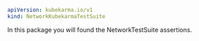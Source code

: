 ```yaml
apiVersion: kubekarma.io/v1
kind: NetworkKubekarmaTestSuite
```
In this package you will found the NetworkTestSuite assertions.